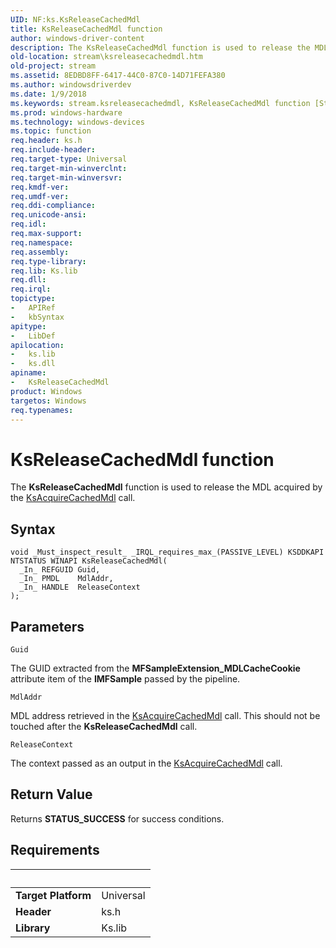 ```yaml
---
UID: NF:ks.KsReleaseCachedMdl
title: KsReleaseCachedMdl function
author: windows-driver-content
description: The KsReleaseCachedMdl function is used to release the MDL acquired by the KsAcquireCachedMdl call.
old-location: stream\ksreleasecachedmdl.htm
old-project: stream
ms.assetid: 8EDBD8FF-6417-44C0-87C0-14D71FEFA380
ms.author: windowsdriverdev
ms.date: 1/9/2018
ms.keywords: stream.ksreleasecachedmdl, KsReleaseCachedMdl function [Streaming Media Devices], ks/KsReleaseCachedMdl, KsReleaseCachedMdl
ms.prod: windows-hardware
ms.technology: windows-devices
ms.topic: function
req.header: ks.h
req.include-header: 
req.target-type: Universal
req.target-min-winverclnt: 
req.target-min-winversvr: 
req.kmdf-ver: 
req.umdf-ver: 
req.ddi-compliance: 
req.unicode-ansi: 
req.idl: 
req.max-support: 
req.namespace: 
req.assembly: 
req.type-library: 
req.lib: Ks.lib
req.dll: 
req.irql: 
topictype:
-	APIRef
-	kbSyntax
apitype:
-	LibDef
apilocation:
-	ks.lib
-	ks.dll
apiname:
-	KsReleaseCachedMdl
product: Windows
targetos: Windows
req.typenames: 
---
```



# KsReleaseCachedMdl function
The <b>KsReleaseCachedMdl</b> function is used to release the MDL acquired by the <a href="..\ks\nf-ks-ksacquirecachedmdl.md">KsAcquireCachedMdl</a> call.

## Syntax

````
void _Must_inspect_result_ _IRQL_requires_max_(PASSIVE_LEVEL) KSDDKAPI NTSTATUS WINAPI KsReleaseCachedMdl(
  _In_ REFGUID Guid,
  _In_ PMDL    MdlAddr,
  _In_ HANDLE  ReleaseContext
);
````

## Parameters

`Guid`

The GUID extracted from the <b>MFSampleExtension_MDLCacheCookie</b> attribute item of the <b>IMFSample</b> passed by the pipeline.

`MdlAddr`

MDL address retrieved in the <a href="..\ks\nf-ks-ksacquirecachedmdl.md">KsAcquireCachedMdl</a> call. This should not be touched after the <b>KsReleaseCachedMdl</b> call.

`ReleaseContext`

The context passed as an output in the <a href="..\ks\nf-ks-ksacquirecachedmdl.md">KsAcquireCachedMdl</a> call.


## Return Value

Returns <b>STATUS_SUCCESS</b> for success conditions.


## Requirements
| &nbsp; | &nbsp; |
| ---- |:---- |
| **Target Platform** | Universal |
| **Header** | ks.h |
| **Library** | Ks.lib |